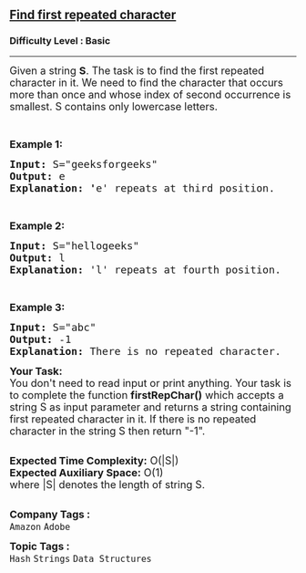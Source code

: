 <h2><a href="https://practice.geeksforgeeks.org/problems/find-first-repeated-character4108/1?page=3&curated[]=1&sortBy=submissions">Find first repeated character</a></h2><h3>Difficulty Level : Basic</h3><hr><div class="problems_problem_content__Xm_eO"><p><span style="font-size:18px">Given a string <strong>S</strong>. The task is to&nbsp;find the first repeated character in it. We need to find the character that occurs more than once and whose index of second occurrence is smallest. S contains only lowercase letters.</span></p>

<p>&nbsp;</p>

<p><span style="font-size:18px"><strong>Example 1:</strong></span></p>

<pre><span style="font-size:18px"><strong>Input:</strong> S="geeksforgeeks"
<strong>Output:</strong> e
<strong>Explanation: '</strong>e' repeats at third position.
</span></pre>

<p>&nbsp;</p>

<p><span style="font-size:18px"><strong>Example 2:</strong></span></p>

<pre><span style="font-size:18px"><strong>Input:</strong> S="hellogeeks"</span><span style="font-size:18px">
<strong>Output:</strong> l
<strong>Explanation: </strong>'l' repeats at fourth position.</span></pre>

<p>&nbsp;</p>

<p><span style="font-size:18px"><strong>Example 3:</strong></span></p>

<pre><span style="font-size:18px"><strong>Input:</strong> S="abc"</span><span style="font-size:18px">
<strong>Output:</strong> -1
<strong>Explanation: </strong>There is no repeated character.</span></pre>

<p><span style="font-size:18px"><strong>Your Task:&nbsp;&nbsp;</strong><br>
You don't need to read input or print anything. Your task is to complete the function&nbsp;<strong>firstRepChar()</strong>&nbsp;which accepts a string S&nbsp;as input parameter and returns a string containing first repeated character in it. If there is no repeated character in the string S then return "-1".</span><br>
&nbsp;</p>

<p><span style="font-size:18px"><strong>Expected Time Complexity:</strong>&nbsp;O(|S|)&nbsp;<br>
<strong>Expected Auxiliary Space:</strong>&nbsp;O(1)<br>
where |S| denotes the length of string S.</span><br>
&nbsp;</p>
</div><p><span style=font-size:18px><strong>Company Tags : </strong><br><code>Amazon</code>&nbsp;<code>Adobe</code>&nbsp;<br><p><span style=font-size:18px><strong>Topic Tags : </strong><br><code>Hash</code>&nbsp;<code>Strings</code>&nbsp;<code>Data Structures</code>&nbsp;